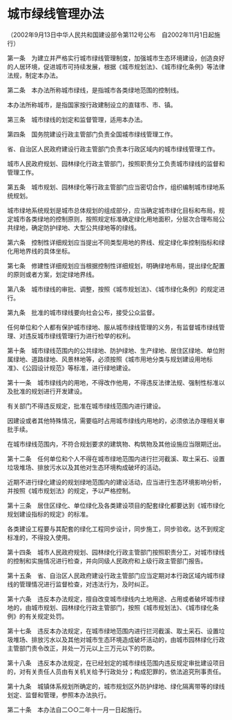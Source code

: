 # 城市绿线管理办法

（2002年9月13日中华人民共和国建设部令第112号公布　自2002年11月1日起施行）



第一条　为建立并严格实行城市绿线管理制度，加强城市生态环境建设，创造良好的人居环境，促进城市可持续发展，根据《城市规划法》、《城市绿化条例》等法律法规，制定本办法。

第二条　本办法所称城市绿线，是指城市各类绿地范围的控制线。

本办法所称城市，是指国家按行政建制设立的直辖市、市、镇。

第三条　城市绿线的划定和监督管理，适用本办法。

第四条　国务院建设行政主管部门负责全国城市绿线管理工作。

省、自治区人民政府建设行政主管部门负责本行政区域内的城市绿线管理工作。

城市人民政府规划、园林绿化行政主管部门，按照职责分工负责城市绿线的监督和管理工作。

第五条　城市规划、园林绿化等行政主管部门应当密切合作，组织编制城市绿地系统规划。

城市绿地系统规划是城市总体规划的组成部分，应当确定城市绿化目标和布局，规定城市各类绿地的控制原则，按照规定标准确定绿化用地面积，分层次合理布局公共绿地，确定防护绿地、大型公共绿地等的绿线。

第六条　控制性详细规划应当提出不同类型用地的界线、规定绿化率控制指标和绿化用地界线的具体坐标。

第七条　修建性详细规划应当根据控制性详细规划，明确绿地布局，提出绿化配置的原则或者方案，划定绿地界线。

第八条　城市绿线的审批、调整，按照《城市规划法》、《城市绿化条例》的规定进行。

第九条　批准的城市绿线要向社会公布，接受公众监督。

任何单位和个人都有保护城市绿地、服从城市绿线管理的义务，有监督城市绿线管理、对违反城市绿线管理行为进行检举的权利。

第十条　城市绿线范围内的公共绿地、防护绿地、生产绿地、居住区绿地、单位附属绿地、道路绿地、风景林地等，必须按照《城市用地分类与规划建设用地标准》、《公园设计规范》等标准，进行绿地建设。

第十一条　城市绿线内的用地，不得改作他用，不得违反法律法规、强制性标准以及批准的规划进行开发建设。

有关部门不得违反规定，批准在城市绿线范围内进行建设。

因建设或者其他特殊情况，需要临时占用城市绿线内用地的，必须依法办理相关审批手续。

在城市绿线范围内，不符合规划要求的建筑物、构筑物及其他设施应当限期迁出。

第十二条　任何单位和个人不得在城市绿地范围内进行拦河截溪、取土采石、设置垃圾堆场、排放污水以及其他对生态环境构成破坏的活动。

近期不进行绿化建设的规划绿地范围内的建设活动，应当进行生态环境影响分析，并按照《城市规划法》的规定，予以严格控制。

第十三条　居住区绿化、单位绿化及各类建设项目的配套绿化都要达到《城市绿化规划建设指标的规定》的标准。

各类建设工程要与其配套的绿化工程同步设计，同步施工，同步验收。达不到规定标准的，不得投入使用。

第十四条　城市人民政府规划、园林绿化行政主管部门按照职责分工，对城市绿线的控制和实施情况进行检查，并向同级人民政府和上级行政主管部门报告。

第十五条　省、自治区人民政府建设行政主管部门应当定期对本行政区域内城市绿线的管理情况进行监督检查，对违法行为，及时纠正。

第十六条　违反本办法规定，擅自改变城市绿线内土地用途、占用或者破坏城市绿地的，由城市规划、园林绿化行政主管部门，按照《城市规划法》、《城市绿化条例》的有关规定处罚。

第十七条　违反本办法规定，在城市绿地范围内进行拦河截溪、取土采石、设置垃圾堆场、排放污水以及其他对城市生态环境造成破坏活动的，由城市园林绿化行政主管部门责令改正，并处一万元以上三万元以下的罚款。

第十八条　违反本办法规定，在已经划定的城市绿线范围内违反规定审批建设项目的，对有关责任人员由有关机关给予行政处分；构成犯罪的，依法追究刑事责任。

第十九条　城镇体系规划所确定的，城市规划区外防护绿地、绿化隔离带等的绿线划定、监督和管理，参照本办法执行。

第二十条　本办法自二○○二年十一月一日起施行。
